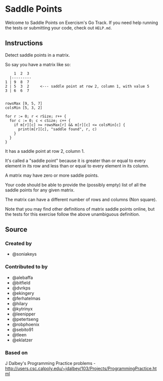 # Saddle Points

Welcome to Saddle Points on Exercism's Go Track.
If you need help running the tests or submitting your code, check out `HELP.md`.

## Instructions

Detect saddle points in a matrix.

So say you have a matrix like so:

```text
    1  2  3
  |---------
1 | 9  8  7
2 | 5  3  2     <--- saddle point at row 2, column 1, with value 5
3 | 6  6  7


rowsMax [9, 5, 7]
colsMin [5, 3, 2]

for r := 0; r < rSize; r++ {
  for c := 0; c < cSize; c++ {
    if m[r][c] >= rowsMax[r] && m[r][c] <= colsMin[c] {
      print(m[r][c], "saddle found", r, c)
    }
  }
}
```

It has a saddle point at row 2, column 1.

It's called a "saddle point" because it is greater than or equal to
every element in its row and less than or equal to every element in
its column.

A matrix may have zero or more saddle points.

Your code should be able to provide the (possibly empty) list of all the
saddle points for any given matrix.

The matrix can have a different number of rows and columns (Non square).

Note that you may find other definitions of matrix saddle points online,
but the tests for this exercise follow the above unambiguous definition.

## Source

### Created by

- @soniakeys

### Contributed to by

- @alebaffa
- @bitfield
- @dvrkps
- @ekingery
- @ferhatelmas
- @hilary
- @kytrinyx
- @leenipper
- @petertseng
- @robphoenix
- @sebito91
- @tleen
- @eklatzer

### Based on

J Dalbey's Programming Practice problems - http://users.csc.calpoly.edu/~jdalbey/103/Projects/ProgrammingPractice.html